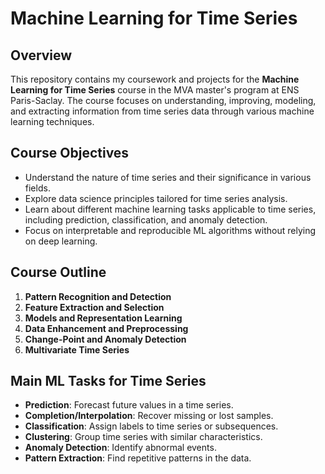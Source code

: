 # Machine Learning for Time Series

## Overview

This repository contains my coursework and projects for the **Machine Learning for Time Series** course in the MVA master's program at ENS Paris-Saclay. The course focuses on understanding, improving, modeling, and extracting information from time series data through various machine learning techniques.

## Course Objectives

- Understand the nature of time series and their significance in various fields.
- Explore data science principles tailored for time series analysis.
- Learn about different machine learning tasks applicable to time series, including prediction, classification, and anomaly detection.
- Focus on interpretable and reproducible ML algorithms without relying on deep learning.

## Course Outline

1. **Pattern Recognition and Detection**
2. **Feature Extraction and Selection**
3. **Models and Representation Learning**
4. **Data Enhancement and Preprocessing**
5. **Change-Point and Anomaly Detection**
6. **Multivariate Time Series**

## Main ML Tasks for Time Series

- **Prediction**: Forecast future values in a time series.
- **Completion/Interpolation**: Recover missing or lost samples.
- **Classification**: Assign labels to time series or subsequences.
- **Clustering**: Group time series with similar characteristics.
- **Anomaly Detection**: Identify abnormal events.
- **Pattern Extraction**: Find repetitive patterns in the data.

